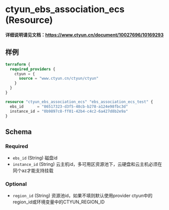# ctyun_ebs_association_ecs (Resource)
**详细说明请见文档：https://www.ctyun.cn/document/10027696/10169293**



## 样例

```terraform
terraform {
  required_providers {
    ctyun = {
      source = "www.ctyun.cn/ctyun/ctyun"
    }
  }
}

resource "ctyun_ebs_association_ecs" "ebs_association_ecs_test" {
  ebs_id      = "86517323-d3f5-48cb-b278-a124e98fbc3d"
  instance_id = "0b9897c8-ff01-42b4-c4c2-6a427d8b2e9a"
}
```

<!-- schema generated by tfplugindocs -->
## Schema

### Required

- `ebs_id` (String) 磁盘id
- `instance_id` (String) 云主机id，多可用区资源池下，云硬盘和云主机必须在同个az才能支持挂载

### Optional

- `region_id` (String) 资源池id，如果不填则默认使用provider ctyun中的region_id或环境变量中的CTYUN_REGION_ID
